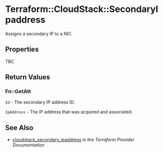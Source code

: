 # Terraform::CloudStack::SecondaryIpaddress

Assigns a secondary IP to a NIC.

## Properties

TBC

## Return Values

### Fn::GetAtt

`Id` - The secondary IP address ID.

`IpAddress` - The IP address that was acquired and associated.

## See Also

* [cloudstack_secondary_ipaddress](https://www.terraform.io/docs/providers/cloudstack/r/secondary_ipaddress.html) in the _Terraform Provider Documentation_